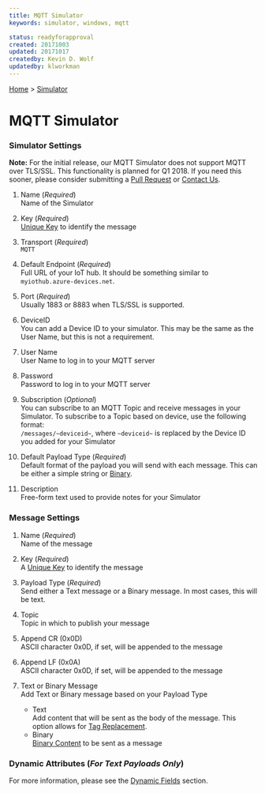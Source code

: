 ```yaml
---
title: MQTT Simulator
keywords: simulator, windows, mqtt

status: readyforapproval
created: 20171003
updated: 20171017
createdby: Kevin D. Wolf
updatedby: klworkman
---
```

[Home](../Index.md) > [Simulator](Index.md)

# MQTT Simulator

### Simulator Settings

**Note:** For the initial release, our MQTT Simulator does not support MQTT over TLS/SSL. This functionality is planned for Q1 2018.  If you need this sooner, please consider
submitting a [Pull Request](http://github.com/lagovista/simulator) or [Contact Us](http://support.nuviot.com.).

1. Name (*Required*)   
Name of the Simulator

2. Key (*Required*)   
[Unique Key](../Topics/Keys.md) to identify the message

3. Transport (*Required*)   
`MQTT`

4. Default Endpoint (*Required*)  
Full URL of your IoT hub. It should be something similar to `myiothub.azure-devices.net`.

5. Port (*Required*)  
Usually 1883 or 8883 when TLS/SSL is supported.

6. DeviceID  
You can add a Device ID to your simulator. This may be the same as the User Name, but this is not a requirement.

7. User Name  
User Name to log in to your MQTT server

8. Password  
Password to log in to your MQTT server

9. Subscription (*Optional*)  
You can subscribe to an MQTT Topic and receive messages in your Simulator.  To subscribe to a Topic based on device, use
the following format:   
```/messages/~deviceid~```, where `~deviceid~` is replaced by the Device ID you added for your Simulator

10. Default Payload Type (*Required*)  
Default format of the payload you will send with each message.  This can be either a simple string or [Binary](BinaryContent.md).

11. Description  
Free-form text used to provide notes for your Simulator

### Message Settings

1. Name (*Required*)    
Name of the message

2. Key (*Required*)    
A [Unique Key](../Topics/Keys.md) to identify the message

3. Payload Type (*Required*)  
Send either a Text message or a Binary message. In most cases, this will be text.

4. Topic  
Topic in which to publish your message

5. Append CR (0x0D)  
ASCII character 0x0D, if set, will be appended to the message

6. Append LF (0x0A)  
ASCII character 0x0D, if set, will be appended to the message

7.  Text or Binary Message   
Add Text or Binary message based on your Payload Type
     * Text   
Add content that will be sent as the body of the message. This option allows for [Tag Replacement](DynamicFields.md).
     * Binary   
[Binary Content](BinaryContent.md) to be sent as a message

### Dynamic Attributes (*For Text Payloads Only*)  
For more information, please see the [Dynamic Fields](DynamicFields.md) section.
